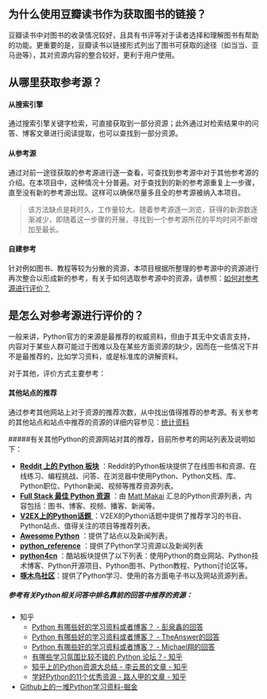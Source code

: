 ## 为什么使用豆瓣读书作为获取图书的链接？

豆瓣读书中对图书的收录情况较好，且具有书评等对于读者选择和理解图书有帮助的功能。更重要的是，豆瓣读书以链接形式列出了图书可获取的途径（如当当、亚马逊等），其对资源内容的整合较好，更利于用户使用。

## 从哪里获取参考源？

#### 从搜索引擎

通过搜索引擎关键字检索，可直接获取到一部分资源；此外通过对检索结果中的问答、博客文章进行阅读提取，也可以查找到一部分资源。

#### 从参考源

通过对前一途径获取的参考源进行逐一查看，可查找到参考源中对于其他参考源的介绍。在本项目中，这种情况十分普遍。对于查找到的新的参考源重复上一步骤，直至没有新的参考源出现。这样可以确保尽量多且全的参考源被纳入本项目。

> 该方法缺点是耗时久，工作量较大。随着参考源逐一浏览，获得的新源数逐渐减少，即随着这一步骤的开展，寻找到一个参考源所花的平均时间不断增加至最长。

#### 自建参考

针对例如图书、教程等较为分散的资源，本项目根据所整理的参考源中的资源进行再次整合以形成新的参考，有关于如何选取参考源中的资源，请参照：[如何对参考源进行评价？](#是怎么对参考源进行评价的？) 

## 是怎么对参考源进行评价的？

一般来讲，Python官方的来源是最推荐的权威资料，但由于其无中文语言支持，内容对于某些人群可能过于困难以及在某些方面资源的缺少，因而在一些情况下并不是最推荐的，比如学习资料，或是标准库的讲解资料。

对于其他，评价方式主要参考：

#### 其他站点的推荐

通过参考其他网站上对于资源的推荐次数，从中找出值得推荐的参考源。有关参考的其他站点和站点中推荐的资源的详细内容参见：[统计资料](./data/referencesdata.txt) 

#####有关其他Python的资源网站对其的推荐，目前所参考的网站列表及说明如下：

- **[Reddit 上的 Python 板块](https://www.reddit.com/r/Python/)** ：Reddit的Python板块提供了在线图书和资源、在线练习、编程挑战、问答、在浏览器中使用Python、Python文档、库、Python职位、Python新闻、视频等推荐资源列表。
- **[Full Stack 最佳 Python 资源](https://www.fullstackpython.com/best-python-resources.html)** ：由 [Matt Makai](https://github.com/mattmakai) 汇总的Python资源列表，内容包括：图书、博客、视频、播客、新闻等。
- [**V2EX上的Python话题** ](https://www.v2ex.com/go/python) ：V2EX的Python话题中提供了推荐学习的书目、Python站点、值得关注的项目等推荐列表。
- **[Awesome Python](https://awesome-python.com)**  ：提供了站点以及新闻列表。
- **[python_reference](https://github.com/rasbt/python_reference)** ：提供了Python学习资源以及新闻列表
- **[python4cn](http://www.simple-is-better.com/)** ：酷站板块提供了以下列表：使用Python的商业网站、Python技术博客、Python开源项目、Python图书、Python教程、Python讨论区等。
- **[啄木鸟社区](https://wiki.woodpecker.org.cn)**：提供了Python学习、使用的各方面电子书以及网站资源列表。

##### 参考有关Python相关问答中排名靠前的回答中推荐的资源：

- 知乎
  - [Python 有哪些好的学习资料或者博客？ - 彭泉鑫的回答](https://www.zhihu.com/question/34907211/answer/60369202 ) 
  - [Python 有哪些好的学习资料或者博客？ - TheAnswer的回答](https://www.zhihu.com/question/34907211/answer/63936322) 
  - [Python 有哪些好的学习资料或者博客？ - Michael翔的回答](https://www.zhihu.com/question/34907211/answer/71077190 ) 
  - [有哪些学习氛围比较不错的 Python 论坛？- 知乎](https://www.zhihu.com/question/19827960 ) 
  - [知乎上的Python资源大总结 - 李云景的文章 - 知乎](https://zhuanlan.zhihu.com/p/32508025 )
  - [学好Python的11个优秀资源 - 路人甲的文章 - 知乎 ](https://zhuanlan.zhihu.com/p/21464202 ) 
- [Github上的一堆Python学习资料-掘金](https://juejin.im/entry/58f56b008d6d810057be3a0c) 

